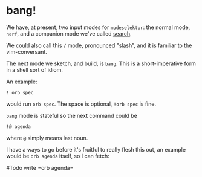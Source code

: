 # bang!


We have, at present, two input modes for ``modeselektor``: the normal mode,
``nerf``, and a companion mode we've called [search](hts://~/search.orb).


We could also call this ``/`` mode, pronounced "slash", and it is familiar to
the vim-conversant.


The next mode we sketch, and build, is ``bang``.  This is a short-imperative
form in a shell sort of idiom.


An example:

```bang
! orb spec
```

would run ``orb spec``. The space is optional, ``!orb spec`` is fine.


``bang`` mode is stateful so the next command could be

```bang
!@ agenda
```

where ``@`` simply means last noun.


I have a ways to go before it's fruitful to really flesh this out, an example
would be ``orb agenda`` itself, so I can fetch:

#Todo write =orb agenda=